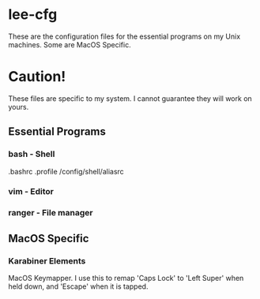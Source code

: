 # lee-cfg
These are the configuration files for the essential programs on my Unix machines.
Some are MacOS Specific.
# Caution!
These files are specific to my system. I cannot guarantee they will work on yours.
## Essential Programs
### bash - Shell
.bashrc
.profile
/config/shell/aliasrc
### vim - Editor
### ranger - File manager
## MacOS Specific
### Karabiner Elements
MacOS Keymapper. I use this to remap 'Caps Lock' to 'Left Super' when held down, and 'Escape' when it is tapped.
